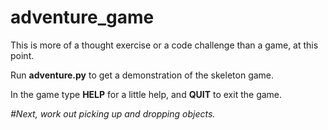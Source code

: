 # adventure_game

This is more of a thought exercise or a code challenge
than a game, at this point.

Run **adventure.py** to get a demonstration of the skeleton game.

In the game type **HELP** for a little help, and **QUIT** to exit the
game.


*#Next, work out picking up and dropping objects.*
